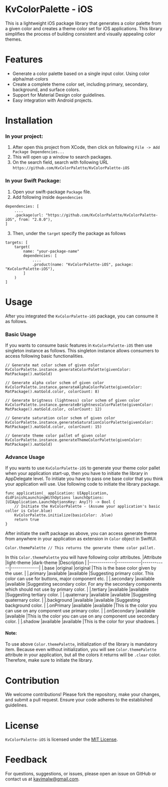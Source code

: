 # KvColorPalette - iOS

This is a lightweight iOS package library that generates a color palette from a given color and creates a theme color set for iOS applications. 
This library simplifies the process of building consistent and visually appealing color themes.

# Features
* Generate a color palette based on a single input color. Using color alpha/mat-colors
* Create a complete theme color set, including primary, secondary, background, and surface colors.
* Support for Material Design color guidelines.
* Easy integration with Android projects.

# Installation

### In your project:
1. After open this project from XCode, then click on following `File -> Add Package Dependencies...`
2. This will open up a window to search packages.
3. On the search field, search with following URL `https://github.com/KvColorPalette/KvColorPalette-iOS`

### In your Swift Package:
1. Open your swift-package `Package` file.
2. Add following inside `dependencies`
```
dependencies: [
    ....
    .package(url: "https://github.com/KvColorPalette/KvColorPalette-iOS", from: "2.0.0"),
]
```

3. Then, under the `target` specify the package as follows
```
targets: [
    target(
        name: "your-package-name"
        dependencies: [
            ....
            .product(name: "KvColorPalette-iOS", package: "KvColorPalette-iOS"),
        ]
    )
]
```

# Usage
After you integrated the `KvColorPalette-iOS` package, you can consume it as follows.

### Basic Usage
If you wants to consume basic features in `KvColorPalette-iOS` then use singleton instance as follows. This singleton instance allows consumers to access following basic functionalities.
```
// Generate mat color schem of given color
KvColorPalette.instance.generateColorPalette(givenColor: MatPackage().matGold)

// Generate alpha color schem of given color
KvColorPalette.instance.generateAlphaColorPalette(givenColor: MatPackage().matGold.color, colorCount: 8)

// Generate brigtness (lightness) color schem of given color
KvColorPalette.instance.generateBrightnessColorPalette(givenColor: MatPackage().matGold.color, colorCount: 12)

// Generate saturation color schem of given color
KvColorPalette.instance.generateSaturationColorPalette(givenColor: MatPackage().matGold.color, colorCount: 15)

// Generate theme color pallet of given color
KvColorPalette.instance.generateThemeColorPalette(givenColor: MatPackage().matGold)
```

### Advance Usage
If you wants to use `KvColorPalette-iOS` to generate your theme color pallet when your application start-up, then you have to initiate the library in AppDelegate level. 
To initiate you have to pass one base color that you think your application will use. Use following code to initiate the library package.
```
func application(_ application: UIApplication, didFinishLaunchingWithOptions launchOptions: [UIApplication.LaunchOptionsKey: Any]?) -> Bool {
    // Initiate the KvColorPalette - (Assume your application's basic collor is Color.blue)
    KvColorPalette.initialize(basicColor: .blue)
    return true
}
```
After initiate the swift package as above, you can access generate theme from anywhere in your application as extension in `Color` object in SwiftUI.
```
Color.themePalette // This returns the generate theme color pallet.
```
In this `Color.themePalette` you will have following color attributes.
|Attribute    |light-theme |dark-theme  |Description   |
|-------------|------------|------------|--------------|
|.base        |original    |original    |This is the base color given by the user.   |
|.primary     |available   |available   |Suggesting primary color. This color can use for buttons, major component etc.   |
|.secondary   |available   |available   |Suggesting secondary color. For any the secondary components which should not use by primary color.   |
|.tertiary    |available   |available   |Suggesting tertiary color.   |
|.quaternary  |available   |available   |Suggesting quaternary color.   |
|.background  |available   |available   |Suggesting background color.   |
|.onPrimary   |available   |available   |This is the color you can use on any component use primary color.   |
|.onSecondary |available   |available   |This is the color you can use on any component use secondary color.   |
|.shadow      |available   |available   |This is the color for your shadows.   |

#### Note:
To use above `Color.themePalette`, initialization of the library is mandatory item. Because even without initialization, you will see `Color.themePalette` attribute in your application, but all the colors it returns will be `.clear` color.
Therefore, make sure to initiate the library.


# Contribution
We welcome contributions! Please fork the repository, make your changes, and submit a pull request. Ensure your code adheres to the established guidelines.

# License
`KvColorPalette-iOS` is licensed under the [MIT License](https://github.com/KvColorPalette/KvColorPalette-iOS/blob/main/LICENSE).

# Feedback
For questions, suggestions, or issues, please open an issue on GitHub or contact us at kavimalw@gmail.com.


